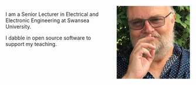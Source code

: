 <!--
.. title: About me
.. slug: about
.. date: 2018-01-04 17:24:08 UTC
.. tags:
.. category:
.. link:
.. description:
.. type: text
-->

<img style="float: right; padding-left: 1cm; padding-bottom: 1cm;" src="/images/cpjobling.jpg" alt="Chris Jobling">

I am a Senior Lecturer in Electrical and Electronic Engineering at Swansea University.

I dabble in open source software to support my teaching.
